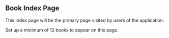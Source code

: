 ## Book Index Page
This index page will be the primary page visited by users of the application.

Set up a minimum of 12 books to appear on this page.